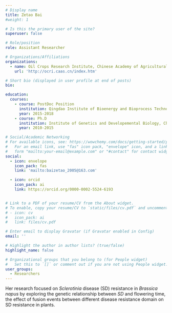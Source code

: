 ```yaml
---
# Display name
title: Zetao Bai
#weight: 1

# Is this the primary user of the site?
superuser: false

# Role/position
role: Assistant Researcher

# Organizations/Affiliations
organizations:
  - name: Oil Crops Research Institute, Chinese Academy of Agricultural Sciences
    url: 'http://ocri.caas.cn/index.htm'

# Short bio (displayed in user profile at end of posts)
bio: 

education:
  courses:
    - course: PostDoc Position
      institution: Qingdao Institute of Bioenergy and Bioprocess Technology, Chinese Academy of Sciences
      year: 2015-2018
    - course: Ph.D
      institution: Institute of Genetics and Developemental Biology, Chinese Academy of Sciences
      year: 2010-2015 

# Social/Academic Networking
# For available icons, see: https://wowchemy.com/docs/getting-started/page-builder/#icons
#   For an email link, use "fas" icon pack, "envelope" icon, and a link in the
#   form "mailto:your-email@example.com" or "#contact" for contact widget.
social:
  - icon: envelope
    icon_pack: fas
    link: 'mailto:baizetao_2005@163.com'

  - icon: orcid
    icon_pack: ai
    link: https://orcid.org/0000-0002-5524-6193


# Link to a PDF of your resume/CV from the About widget.
# To enable, copy your resume/CV to `static/files/cv.pdf` and uncomment the lines below.
# - icon: cv
#   icon_pack: ai
#   link: files/cv.pdf

# Enter email to display Gravatar (if Gravatar enabled in Config)
email: ''

# Highlight the author in author lists? (true/false)
highlight_name: false

# Organizational groups that you belong to (for People widget)
#   Set this to `[]` or comment out if you are not using People widget.
user_groups:
  - Researchers
---
```


Her research focused on *Sclerotinia* disease (SD) resistance in *Brassica napus* by exploring the genetic relationship between *SD* and flowering time, the effect of fusion events between different disease resistance domain on SD resistance in plants. 